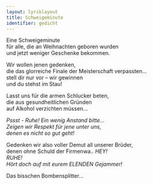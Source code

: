 ```yaml
---
layout: lyriklayout
title: Schweigeminute
identifier: gedicht
---
```


Eine Schweigeminute  
für alle, die an Weihnachten geboren wurden  
und jetzt weniger Geschenke bekommen.  
 
Wir wollen jenen gedenken,  
die das glorreiche Finale der Meisterschaft verpassten...  
stell dir nur vor – wir gewinnen  
und du stehst im Stau!  

Lasst uns für die armen Schlucker beten,  
die aus gesundheitlichen Gründen   
auf Alkohol verzichten müssen...  

_Pssst - Ruhe! Ein wenig Anstand bitte..._  
_Zeigen wir Respekt für jene unter uns,_  
_denen es nicht so gut geht!_  

Gedenken wir also voller Demut all unserer Brüder,  
denen ohne Schuld der Firmenwa.. _HEY!_  
_RUHE!_  
_Hört doch auf mit eurem ELENDEN Gejammer!_  

Das bisschen Bombensplitter…  

